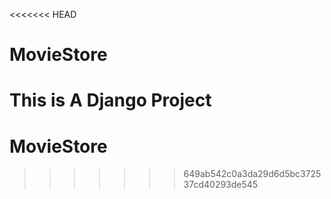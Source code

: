<<<<<<< HEAD
# MovieStore

This is A Django Project 
=======
# MovieStore
>>>>>>> 649ab542c0a3da29d6d5bc372537cd40293de545
